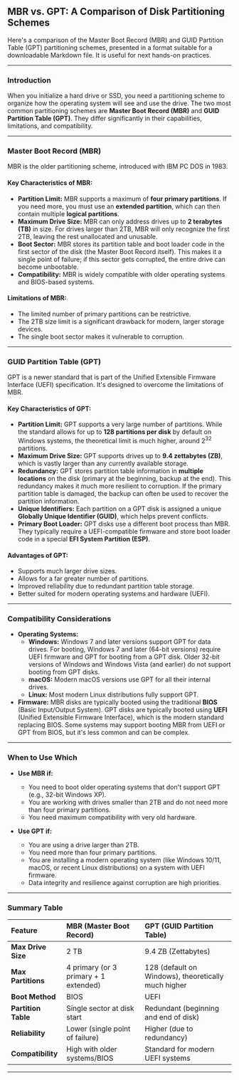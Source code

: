 ## MBR vs. GPT: A Comparison of Disk Partitioning Schemes

Here's a comparison of the Master Boot Record (MBR) and GUID Partition Table (GPT) partitioning schemes, presented in a format suitable for a downloadable Markdown file. It is useful for next hands-on practices.

---

### Introduction

When you initialize a hard drive or SSD, you need a partitioning scheme to organize how the operating system will see and use the drive. The two most common partitioning schemes are **Master Boot Record (MBR)** and **GUID Partition Table (GPT)**. They differ significantly in their capabilities, limitations, and compatibility.

---

### Master Boot Record (MBR)

MBR is the older partitioning scheme, introduced with IBM PC DOS in 1983.

#### **Key Characteristics of MBR:**

- **Partition Limit:** MBR supports a maximum of **four primary partitions**. If you need more, you must use an **extended partition**, which can then contain multiple **logical partitions**.
- **Maximum Drive Size:** MBR can only address drives up to **2 terabytes (TB)** in size. For drives larger than 2TB, MBR will only recognize the first 2TB, leaving the rest unallocated and unusable.
- **Boot Sector:** MBR stores its partition table and boot loader code in the first sector of the disk (the Master Boot Record itself). This makes it a single point of failure; if this sector gets corrupted, the entire drive can become unbootable.
- **Compatibility:** MBR is widely compatible with older operating systems and BIOS-based systems.

#### **Limitations of MBR:**

- The limited number of primary partitions can be restrictive.
- The 2TB size limit is a significant drawback for modern, larger storage devices.
- The single boot sector makes it vulnerable to corruption.

---

### GUID Partition Table (GPT)

GPT is a newer standard that is part of the Unified Extensible Firmware Interface (UEFI) specification. It's designed to overcome the limitations of MBR.

#### **Key Characteristics of GPT:**

- **Partition Limit:** GPT supports a very large number of partitions. While the standard allows for up to **128 partitions per disk** by default on Windows systems, the theoretical limit is much higher, around $2^{32}$ partitions.
- **Maximum Drive Size:** GPT supports drives up to **9.4 zettabytes (ZB)**, which is vastly larger than any currently available storage.
- **Redundancy:** GPT stores partition table information in **multiple locations** on the disk (primary at the beginning, backup at the end). This redundancy makes it much more resilient to corruption. If the primary partition table is damaged, the backup can often be used to recover the partition information.
- **Unique Identifiers:** Each partition on a GPT disk is assigned a unique **Globally Unique Identifier (GUID)**, which helps prevent conflicts.
- **Primary Boot Loader:** GPT disks use a different boot process than MBR. They typically require a UEFI-compatible firmware and store boot loader code in a special **EFI System Partition (ESP)**.

#### **Advantages of GPT:**

- Supports much larger drive sizes.
- Allows for a far greater number of partitions.
- Improved reliability due to redundant partition table storage.
- Better suited for modern operating systems and hardware (UEFI).

---

### Compatibility Considerations

- **Operating Systems:**
  - **Windows:** Windows 7 and later versions support GPT for data drives. For booting, Windows 7 and later (64-bit versions) require UEFI firmware and GPT for booting from a GPT disk. Older 32-bit versions of Windows and Windows Vista (and earlier) do not support booting from GPT disks.
  - **macOS:** Modern macOS versions use GPT for all their internal drives.
  - **Linux:** Most modern Linux distributions fully support GPT.
- **Firmware:** MBR disks are typically booted using the traditional **BIOS** (Basic Input/Output System). GPT disks are typically booted using **UEFI** (Unified Extensible Firmware Interface), which is the modern standard replacing BIOS. Some systems may support booting MBR from UEFI or GPT from BIOS, but it's less common and can be complex.

---

### When to Use Which

- **Use MBR if:**

  - You need to boot older operating systems that don't support GPT (e.g., 32-bit Windows XP).
  - You are working with drives smaller than 2TB and do not need more than four primary partitions.
  - You need maximum compatibility with very old hardware.

- **Use GPT if:**
  - You are using a drive larger than 2TB.
  - You need more than four primary partitions.
  - You are installing a modern operating system (like Windows 10/11, macOS, or recent Linux distributions) on a system with UEFI firmware.
  - Data integrity and resilience against corruption are high priorities.

---

### Summary Table

| Feature             | MBR (Master Boot Record)              | GPT (GUID Partition Table)                          |
| :------------------ | :------------------------------------ | :-------------------------------------------------- |
| **Max Drive Size**  | 2 TB                                  | 9.4 ZB (Zettabytes)                                 |
| **Max Partitions**  | 4 primary (or 3 primary + 1 extended) | 128 (default on Windows), theoretically much higher |
| **Boot Method**     | BIOS                                  | UEFI                                                |
| **Partition Table** | Single sector at disk start           | Redundant (beginning and end of disk)               |
| **Reliability**     | Lower (single point of failure)       | Higher (due to redundancy)                          |
| **Compatibility**   | High with older systems/BIOS          | Standard for modern UEFI systems                    |

---
